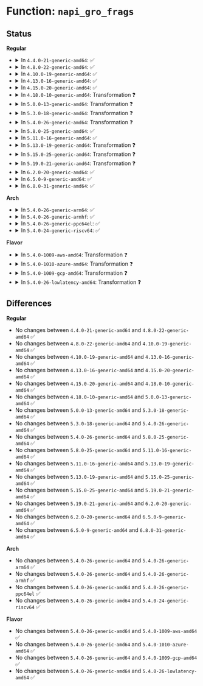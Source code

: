 # Function: <code>napi_gro_frags</code>

## Status
<b>Regular</b>
<ul>
<li>
<details>
<summary>In <code>4.4.0-21-generic-amd64</code>: ✅</summary>

```c
gro_result_t napi_gro_frags(struct napi_struct * napi)
```

```json
{
  "name": "napi_gro_frags",
  "collision_type": "Unique Global",
  "inline_type": "No",
  "funcs": [
    {
      "addr": 18446744071586297200,
      "name": "napi_gro_frags",
      "external": true,
      "loc": "net/core/dev.c:4467",
      "file": "net/core/dev.c",
      "inline": "seen, unknown",
      "caller_inline": [],
      "caller_func": []
    }
  ],
  "symbols": [
    {
      "addr": 18446744071586297200,
      "name": "napi_gro_frags",
      "section": ".text",
      "bind": "STB_GLOBAL",
      "size": 493
    }
  ]
}
```
</details>
</li>
<li>
<details>
<summary>In <code>4.8.0-22-generic-amd64</code>: ✅</summary>

```c
gro_result_t napi_gro_frags(struct napi_struct * napi)
```

```json
{
  "name": "napi_gro_frags",
  "collision_type": "Unique Global",
  "inline_type": "No",
  "funcs": [
    {
      "addr": 18446744071586725376,
      "name": "napi_gro_frags",
      "external": true,
      "loc": "net/core/dev.c:4748",
      "file": "net/core/dev.c",
      "inline": "seen, unknown",
      "caller_inline": [],
      "caller_func": []
    }
  ],
  "symbols": [
    {
      "addr": 18446744071586725376,
      "name": "napi_gro_frags",
      "section": ".text",
      "bind": "STB_GLOBAL",
      "size": 516
    }
  ]
}
```
</details>
</li>
<li>
<details>
<summary>In <code>4.10.0-19-generic-amd64</code>: ✅</summary>

```c
gro_result_t napi_gro_frags(struct napi_struct * napi)
```

```json
{
  "name": "napi_gro_frags",
  "collision_type": "Unique Global",
  "inline_type": "No",
  "funcs": [
    {
      "addr": 18446744071586911248,
      "name": "napi_gro_frags",
      "external": true,
      "loc": "net/core/dev.c:4771",
      "file": "net/core/dev.c",
      "inline": "seen, unknown",
      "caller_inline": [],
      "caller_func": []
    }
  ],
  "symbols": [
    {
      "addr": 18446744071586911248,
      "name": "napi_gro_frags",
      "section": ".text",
      "bind": "STB_GLOBAL",
      "size": 516
    }
  ]
}
```
</details>
</li>
<li>
<details>
<summary>In <code>4.13.0-16-generic-amd64</code>: ✅</summary>

```c
gro_result_t napi_gro_frags(struct napi_struct * napi)
```

```json
{
  "name": "napi_gro_frags",
  "collision_type": "Unique Global",
  "inline_type": "No",
  "funcs": [
    {
      "addr": 18446744071587043504,
      "name": "napi_gro_frags",
      "external": true,
      "loc": "net/core/dev.c:5001",
      "file": "net/core/dev.c",
      "inline": "seen, unknown",
      "caller_inline": [],
      "caller_func": []
    }
  ],
  "symbols": [
    {
      "addr": 18446744071587043504,
      "name": "napi_gro_frags",
      "section": ".text",
      "bind": "STB_GLOBAL",
      "size": 544
    }
  ]
}
```
</details>
</li>
<li>
<details>
<summary>In <code>4.15.0-20-generic-amd64</code>: ✅</summary>

```c
gro_result_t napi_gro_frags(struct napi_struct * napi)
```

```json
{
  "name": "napi_gro_frags",
  "collision_type": "Unique Global",
  "inline_type": "No",
  "funcs": [
    {
      "addr": 18446744071587543808,
      "name": "napi_gro_frags",
      "external": true,
      "loc": "net/core/dev.c:5142",
      "file": "net/core/dev.c",
      "inline": "seen, unknown",
      "caller_inline": [],
      "caller_func": [
        "drivers/net/tun.c:tun_get_user"
      ]
    }
  ],
  "symbols": [
    {
      "addr": 18446744071587543808,
      "name": "napi_gro_frags",
      "section": ".text",
      "bind": "STB_GLOBAL",
      "size": 547
    }
  ]
}
```
</details>
</li>
<li>
<details>
<summary>In <code>4.18.0-10-generic-amd64</code>: Transformation ❓</summary>

```c
gro_result_t napi_gro_frags(struct napi_struct * napi)
```

```json
{
  "name": "napi_gro_frags",
  "collision_type": "Unique Global",
  "inline_type": "No",
  "funcs": [
    {
      "addr": 0,
      "name": "napi_gro_frags",
      "external": true,
      "loc": "net/core/dev.c:5272",
      "file": "net/core/dev.c",
      "inline": "seen, unknown",
      "caller_inline": [],
      "caller_func": [
        "drivers/net/tun.c:tun_get_user"
      ]
    }
  ],
  "symbols": [
    {
      "addr": 18446744071587860713,
      "name": "napi_gro_frags.cold.165",
      "section": ".text",
      "bind": "STB_LOCAL",
      "size": 28
    },
    {
      "addr": 18446744071587847808,
      "name": "napi_gro_frags",
      "section": ".text",
      "bind": "STB_GLOBAL",
      "size": 521
    }
  ]
}
```
</details>
</li>
<li>
<details>
<summary>In <code>5.0.0-13-generic-amd64</code>: Transformation ❓</summary>

```c
gro_result_t napi_gro_frags(struct napi_struct * napi)
```

```json
{
  "name": "napi_gro_frags",
  "collision_type": "Unique Global",
  "inline_type": "No",
  "funcs": [
    {
      "addr": 0,
      "name": "napi_gro_frags",
      "external": true,
      "loc": "net/core/dev.c:5817",
      "file": "net/core/dev.c",
      "inline": "seen, unknown",
      "caller_inline": [],
      "caller_func": [
        "drivers/net/tun.c:tun_get_user"
      ]
    }
  ],
  "symbols": [
    {
      "addr": 18446744071588001163,
      "name": "napi_gro_frags.cold.172",
      "section": ".text",
      "bind": "STB_LOCAL",
      "size": 28
    },
    {
      "addr": 18446744071587986496,
      "name": "napi_gro_frags",
      "section": ".text",
      "bind": "STB_GLOBAL",
      "size": 667
    }
  ]
}
```
</details>
</li>
<li>
<details>
<summary>In <code>5.3.0-18-generic-amd64</code>: Transformation ❓</summary>

```c
gro_result_t napi_gro_frags(struct napi_struct * napi)
```

```json
{
  "name": "napi_gro_frags",
  "collision_type": "Unique Global",
  "inline_type": "No",
  "funcs": [
    {
      "addr": 0,
      "name": "napi_gro_frags",
      "external": true,
      "loc": "net/core/dev.c:5827",
      "file": "net/core/dev.c",
      "inline": "seen, unknown",
      "caller_inline": [],
      "caller_func": [
        "drivers/net/tun.c:tun_get_user"
      ]
    }
  ],
  "symbols": [
    {
      "addr": 18446744071588312206,
      "name": "napi_gro_frags.cold",
      "section": ".text",
      "bind": "STB_LOCAL",
      "size": 28
    },
    {
      "addr": 18446744071588297392,
      "name": "napi_gro_frags",
      "section": ".text",
      "bind": "STB_GLOBAL",
      "size": 704
    }
  ]
}
```
</details>
</li>
<li>
<details>
<summary>In <code>5.4.0-26-generic-amd64</code>: Transformation ❓</summary>

```c
gro_result_t napi_gro_frags(struct napi_struct * napi)
```

```json
{
  "name": "napi_gro_frags",
  "collision_type": "Unique Global",
  "inline_type": "No",
  "funcs": [
    {
      "addr": 0,
      "name": "napi_gro_frags",
      "external": true,
      "loc": "net/core/dev.c:5750",
      "file": "net/core/dev.c",
      "inline": "seen, unknown",
      "caller_inline": [],
      "caller_func": [
        "drivers/net/tun.c:tun_get_user"
      ]
    }
  ],
  "symbols": [
    {
      "addr": 18446744071588518517,
      "name": "napi_gro_frags.cold",
      "section": ".text",
      "bind": "STB_LOCAL",
      "size": 28
    },
    {
      "addr": 18446744071588505712,
      "name": "napi_gro_frags",
      "section": ".text",
      "bind": "STB_GLOBAL",
      "size": 684
    }
  ]
}
```
</details>
</li>
<li>
<details>
<summary>In <code>5.8.0-25-generic-amd64</code>: ✅</summary>

```c
gro_result_t napi_gro_frags(struct napi_struct * napi)
```

```json
{
  "name": "napi_gro_frags",
  "collision_type": "Unique Global",
  "inline_type": "No",
  "funcs": [
    {
      "addr": 18446744071589376384,
      "name": "napi_gro_frags",
      "external": true,
      "loc": "net/core/dev.c:6133",
      "file": "net/core/dev.c",
      "inline": "seen, unknown",
      "caller_inline": [],
      "caller_func": [
        "drivers/net/tun.c:tun_get_user"
      ]
    }
  ],
  "symbols": [
    {
      "addr": 18446744071589376384,
      "name": "napi_gro_frags",
      "section": ".text",
      "bind": "STB_GLOBAL",
      "size": 447
    }
  ]
}
```
</details>
</li>
<li>
<details>
<summary>In <code>5.11.0-16-generic-amd64</code>: ✅</summary>

```c
gro_result_t napi_gro_frags(struct napi_struct * napi)
```

```json
{
  "name": "napi_gro_frags",
  "collision_type": "Unique Global",
  "inline_type": "No",
  "funcs": [
    {
      "addr": 18446744071589381072,
      "name": "napi_gro_frags",
      "external": true,
      "loc": "net/core/dev.c:6234",
      "file": "net/core/dev.c",
      "inline": "seen, unknown",
      "caller_inline": [],
      "caller_func": [
        "drivers/net/tun.c:tun_get_user"
      ]
    }
  ],
  "symbols": [
    {
      "addr": 18446744071589381072,
      "name": "napi_gro_frags",
      "section": ".text",
      "bind": "STB_GLOBAL",
      "size": 409
    }
  ]
}
```
</details>
</li>
<li>
<details>
<summary>In <code>5.13.0-19-generic-amd64</code>: Transformation ❓</summary>

```c
gro_result_t napi_gro_frags(struct napi_struct * napi)
```

```json
{
  "name": "napi_gro_frags",
  "collision_type": "Unique Global",
  "inline_type": "No",
  "funcs": [
    {
      "addr": 0,
      "name": "napi_gro_frags",
      "external": true,
      "loc": "net/core/dev.c:6350",
      "file": "net/core/dev.c",
      "inline": "seen, unknown",
      "caller_inline": [],
      "caller_func": [
        "drivers/net/tun.c:tun_get_user"
      ]
    }
  ],
  "symbols": [
    {
      "addr": 18446744071591572992,
      "name": "napi_gro_frags.cold",
      "section": ".text",
      "bind": "STB_LOCAL",
      "size": 28
    },
    {
      "addr": 18446744071589274976,
      "name": "napi_gro_frags",
      "section": ".text",
      "bind": "STB_GLOBAL",
      "size": 743
    }
  ]
}
```
</details>
</li>
<li>
<details>
<summary>In <code>5.15.0-25-generic-amd64</code>: Transformation ❓</summary>

```c
gro_result_t napi_gro_frags(struct napi_struct * napi)
```

```json
{
  "name": "napi_gro_frags",
  "collision_type": "Unique Global",
  "inline_type": "No",
  "funcs": [
    {
      "addr": 0,
      "name": "napi_gro_frags",
      "external": true,
      "loc": "net/core/dev.c:6336",
      "file": "net/core/dev.c",
      "inline": "seen, unknown",
      "caller_inline": [],
      "caller_func": [
        "drivers/net/tun.c:tun_get_user"
      ]
    }
  ],
  "symbols": [
    {
      "addr": 18446744071592699076,
      "name": "napi_gro_frags.cold",
      "section": ".text",
      "bind": "STB_LOCAL",
      "size": 28
    },
    {
      "addr": 18446744071590003760,
      "name": "napi_gro_frags",
      "section": ".text",
      "bind": "STB_GLOBAL",
      "size": 740
    }
  ]
}
```
</details>
</li>
<li>
<details>
<summary>In <code>5.19.0-21-generic-amd64</code>: Transformation ❓</summary>

```c
gro_result_t napi_gro_frags(struct napi_struct * napi)
```

```json
{
  "name": "napi_gro_frags",
  "collision_type": "Unique Global",
  "inline_type": "No",
  "funcs": [
    {
      "addr": 0,
      "name": "napi_gro_frags",
      "external": true,
      "loc": "net/core/gro.c:757",
      "file": "net/core/gro.c",
      "inline": "seen, unknown",
      "caller_inline": [],
      "caller_func": [
        "drivers/net/tun.c:tun_get_user"
      ]
    }
  ],
  "symbols": [
    {
      "addr": 18446744071594590591,
      "name": "napi_gro_frags.cold",
      "section": ".text",
      "bind": "STB_LOCAL",
      "size": 28
    },
    {
      "addr": 18446744071591773200,
      "name": "napi_gro_frags",
      "section": ".text",
      "bind": "STB_GLOBAL",
      "size": 750
    }
  ]
}
```
</details>
</li>
<li>
<details>
<summary>In <code>6.2.0-20-generic-amd64</code>: ✅</summary>

```c
gro_result_t napi_gro_frags(struct napi_struct * napi)
```

```json
{
  "name": "napi_gro_frags",
  "collision_type": "Unique Global",
  "inline_type": "No",
  "funcs": [
    {
      "addr": 18446744071593565024,
      "name": "napi_gro_frags",
      "external": true,
      "loc": "net/core/gro.c:775",
      "file": "net/core/gro.c",
      "inline": "seen, unknown",
      "caller_inline": [],
      "caller_func": [
        "drivers/net/tun.c:tun_get_user"
      ]
    }
  ],
  "symbols": [
    {
      "addr": 18446744071593565024,
      "name": "napi_gro_frags",
      "section": ".text",
      "bind": "STB_GLOBAL",
      "size": 773
    }
  ]
}
```
</details>
</li>
<li>
<details>
<summary>In <code>6.5.0-9-generic-amd64</code>: ✅</summary>

```c
gro_result_t napi_gro_frags(struct napi_struct * napi)
```

```json
{
  "name": "napi_gro_frags",
  "collision_type": "Unique Global",
  "inline_type": "No",
  "funcs": [
    {
      "addr": 18446744071594033952,
      "name": "napi_gro_frags",
      "external": true,
      "loc": "net/core/gro.c:729",
      "file": "net/core/gro.c",
      "inline": "seen, unknown",
      "caller_inline": [],
      "caller_func": [
        "drivers/net/tun.c:tun_get_user"
      ]
    }
  ],
  "symbols": [
    {
      "addr": 18446744071594033952,
      "name": "napi_gro_frags",
      "section": ".text",
      "bind": "STB_GLOBAL",
      "size": 787
    }
  ]
}
```
</details>
</li>
<li>
<details>
<summary>In <code>6.8.0-31-generic-amd64</code>: ✅</summary>

```c
gro_result_t napi_gro_frags(struct napi_struct * napi)
```

```json
{
  "name": "napi_gro_frags",
  "collision_type": "Unique Global",
  "inline_type": "No",
  "funcs": [
    {
      "addr": 18446744071594821232,
      "name": "napi_gro_frags",
      "external": true,
      "loc": "net/core/gro.c:729",
      "file": "net/core/gro.c",
      "inline": "seen, unknown",
      "caller_inline": [],
      "caller_func": [
        "drivers/net/tun.c:tun_get_user"
      ]
    }
  ],
  "symbols": [
    {
      "addr": 18446744071594821232,
      "name": "napi_gro_frags",
      "section": ".text",
      "bind": "STB_GLOBAL",
      "size": 794
    }
  ]
}
```
</details>
</li>
</ul>
<b>Arch</b>
<ul>
<li>
<details>
<summary>In <code>5.4.0-26-generic-arm64</code>: ✅</summary>

```c
gro_result_t napi_gro_frags(struct napi_struct * napi)
```

```json
{
  "name": "napi_gro_frags",
  "collision_type": "Unique Global",
  "inline_type": "No",
  "funcs": [
    {
      "addr": 18446603336502038320,
      "name": "napi_gro_frags",
      "external": true,
      "loc": "net/core/dev.c:5750",
      "file": "net/core/dev.c",
      "inline": "seen, unknown",
      "caller_inline": [],
      "caller_func": [
        "drivers/net/tun.c:tun_get_user"
      ]
    }
  ],
  "symbols": [
    {
      "addr": 18446603336502038320,
      "name": "napi_gro_frags",
      "section": ".text",
      "bind": "STB_GLOBAL",
      "size": 804
    }
  ]
}
```
</details>
</li>
<li>
<details>
<summary>In <code>5.4.0-26-generic-armhf</code>: ✅</summary>

```c
gro_result_t napi_gro_frags(struct napi_struct * napi)
```

```json
{
  "name": "napi_gro_frags",
  "collision_type": "Unique Global",
  "inline_type": "No",
  "funcs": [
    {
      "addr": 3234788348,
      "name": "napi_gro_frags",
      "external": true,
      "loc": "net/core/dev.c:5750",
      "file": "net/core/dev.c",
      "inline": "seen, unknown",
      "caller_inline": [],
      "caller_func": [
        "drivers/net/tun.c:tun_get_user"
      ]
    }
  ],
  "symbols": [
    {
      "addr": 3234788348,
      "name": "napi_gro_frags",
      "section": ".text",
      "bind": "STB_GLOBAL",
      "size": 780
    }
  ]
}
```
</details>
</li>
<li>
<details>
<summary>In <code>5.4.0-26-generic-ppc64el</code>: ✅</summary>

```c
gro_result_t napi_gro_frags(struct napi_struct * napi)
```

```json
{
  "name": "napi_gro_frags",
  "collision_type": "Unique Global",
  "inline_type": "No",
  "funcs": [
    {
      "addr": 13835058055295484560,
      "name": "napi_gro_frags",
      "external": true,
      "loc": "net/core/dev.c:5750",
      "file": "net/core/dev.c",
      "inline": "seen, unknown",
      "caller_inline": [],
      "caller_func": [
        "drivers/net/tun.c:tun_get_user"
      ]
    }
  ],
  "symbols": [
    {
      "addr": 13835058055295484560,
      "name": "napi_gro_frags",
      "section": ".text",
      "bind": "STB_GLOBAL",
      "size": 996
    }
  ]
}
```
</details>
</li>
<li>
<details>
<summary>In <code>5.4.0-24-generic-riscv64</code>: ✅</summary>

```c
gro_result_t napi_gro_frags(struct napi_struct * napi)
```

```json
{
  "name": "napi_gro_frags",
  "collision_type": "Unique Global",
  "inline_type": "No",
  "funcs": [
    {
      "addr": 18446743936278325996,
      "name": "napi_gro_frags",
      "external": true,
      "loc": "net/core/dev.c:5750",
      "file": "net/core/dev.c",
      "inline": "seen, unknown",
      "caller_inline": [],
      "caller_func": [
        "drivers/net/tun.c:tun_get_user"
      ]
    }
  ],
  "symbols": [
    {
      "addr": 18446743936278325996,
      "name": "napi_gro_frags",
      "section": ".text",
      "bind": "STB_GLOBAL",
      "size": 612
    }
  ]
}
```
</details>
</li>
</ul>
<b>Flavor</b>
<ul>
<li>
<details>
<summary>In <code>5.4.0-1009-aws-amd64</code>: Transformation ❓</summary>

```c
gro_result_t napi_gro_frags(struct napi_struct * napi)
```

```json
{
  "name": "napi_gro_frags",
  "collision_type": "Unique Global",
  "inline_type": "No",
  "funcs": [
    {
      "addr": 0,
      "name": "napi_gro_frags",
      "external": true,
      "loc": "net/core/dev.c:5750",
      "file": "net/core/dev.c",
      "inline": "seen, unknown",
      "caller_inline": [],
      "caller_func": [
        "drivers/net/tun.c:tun_get_user"
      ]
    }
  ],
  "symbols": [
    {
      "addr": 18446744071588125253,
      "name": "napi_gro_frags.cold",
      "section": ".text",
      "bind": "STB_LOCAL",
      "size": 28
    },
    {
      "addr": 18446744071588112448,
      "name": "napi_gro_frags",
      "section": ".text",
      "bind": "STB_GLOBAL",
      "size": 684
    }
  ]
}
```
</details>
</li>
<li>
<details>
<summary>In <code>5.4.0-1010-azure-amd64</code>: Transformation ❓</summary>

```c
gro_result_t napi_gro_frags(struct napi_struct * napi)
```

```json
{
  "name": "napi_gro_frags",
  "collision_type": "Unique Global",
  "inline_type": "No",
  "funcs": [
    {
      "addr": 0,
      "name": "napi_gro_frags",
      "external": true,
      "loc": "net/core/dev.c:5750",
      "file": "net/core/dev.c",
      "inline": "seen, unknown",
      "caller_inline": [],
      "caller_func": [
        "drivers/net/tun.c:tun_get_user"
      ]
    }
  ],
  "symbols": [
    {
      "addr": 18446744071587838085,
      "name": "napi_gro_frags.cold",
      "section": ".text",
      "bind": "STB_LOCAL",
      "size": 28
    },
    {
      "addr": 18446744071587825280,
      "name": "napi_gro_frags",
      "section": ".text",
      "bind": "STB_GLOBAL",
      "size": 684
    }
  ]
}
```
</details>
</li>
<li>
<details>
<summary>In <code>5.4.0-1009-gcp-amd64</code>: Transformation ❓</summary>

```c
gro_result_t napi_gro_frags(struct napi_struct * napi)
```

```json
{
  "name": "napi_gro_frags",
  "collision_type": "Unique Global",
  "inline_type": "No",
  "funcs": [
    {
      "addr": 0,
      "name": "napi_gro_frags",
      "external": true,
      "loc": "net/core/dev.c:5750",
      "file": "net/core/dev.c",
      "inline": "seen, unknown",
      "caller_inline": [],
      "caller_func": [
        "drivers/net/tun.c:tun_get_user"
      ]
    }
  ],
  "symbols": [
    {
      "addr": 18446744071588457077,
      "name": "napi_gro_frags.cold",
      "section": ".text",
      "bind": "STB_LOCAL",
      "size": 28
    },
    {
      "addr": 18446744071588444272,
      "name": "napi_gro_frags",
      "section": ".text",
      "bind": "STB_GLOBAL",
      "size": 684
    }
  ]
}
```
</details>
</li>
<li>
<details>
<summary>In <code>5.4.0-26-lowlatency-amd64</code>: Transformation ❓</summary>

```c
gro_result_t napi_gro_frags(struct napi_struct * napi)
```

```json
{
  "name": "napi_gro_frags",
  "collision_type": "Unique Global",
  "inline_type": "No",
  "funcs": [
    {
      "addr": 0,
      "name": "napi_gro_frags",
      "external": true,
      "loc": "net/core/dev.c:5750",
      "file": "net/core/dev.c",
      "inline": "seen, unknown",
      "caller_inline": [],
      "caller_func": [
        "drivers/net/tun.c:tun_get_user"
      ]
    }
  ],
  "symbols": [
    {
      "addr": 18446744071588593989,
      "name": "napi_gro_frags.cold",
      "section": ".text",
      "bind": "STB_LOCAL",
      "size": 28
    },
    {
      "addr": 18446744071588581136,
      "name": "napi_gro_frags",
      "section": ".text",
      "bind": "STB_GLOBAL",
      "size": 732
    }
  ]
}
```
</details>
</li>
</ul>

## Differences
<b>Regular</b>
<ul>
<li>
No changes between <code>4.4.0-21-generic-amd64</code> and <code>4.8.0-22-generic-amd64</code> ✅
</li>
<li>
No changes between <code>4.8.0-22-generic-amd64</code> and <code>4.10.0-19-generic-amd64</code> ✅
</li>
<li>
No changes between <code>4.10.0-19-generic-amd64</code> and <code>4.13.0-16-generic-amd64</code> ✅
</li>
<li>
No changes between <code>4.13.0-16-generic-amd64</code> and <code>4.15.0-20-generic-amd64</code> ✅
</li>
<li>
No changes between <code>4.15.0-20-generic-amd64</code> and <code>4.18.0-10-generic-amd64</code> ✅
</li>
<li>
No changes between <code>4.18.0-10-generic-amd64</code> and <code>5.0.0-13-generic-amd64</code> ✅
</li>
<li>
No changes between <code>5.0.0-13-generic-amd64</code> and <code>5.3.0-18-generic-amd64</code> ✅
</li>
<li>
No changes between <code>5.3.0-18-generic-amd64</code> and <code>5.4.0-26-generic-amd64</code> ✅
</li>
<li>
No changes between <code>5.4.0-26-generic-amd64</code> and <code>5.8.0-25-generic-amd64</code> ✅
</li>
<li>
No changes between <code>5.8.0-25-generic-amd64</code> and <code>5.11.0-16-generic-amd64</code> ✅
</li>
<li>
No changes between <code>5.11.0-16-generic-amd64</code> and <code>5.13.0-19-generic-amd64</code> ✅
</li>
<li>
No changes between <code>5.13.0-19-generic-amd64</code> and <code>5.15.0-25-generic-amd64</code> ✅
</li>
<li>
No changes between <code>5.15.0-25-generic-amd64</code> and <code>5.19.0-21-generic-amd64</code> ✅
</li>
<li>
No changes between <code>5.19.0-21-generic-amd64</code> and <code>6.2.0-20-generic-amd64</code> ✅
</li>
<li>
No changes between <code>6.2.0-20-generic-amd64</code> and <code>6.5.0-9-generic-amd64</code> ✅
</li>
<li>
No changes between <code>6.5.0-9-generic-amd64</code> and <code>6.8.0-31-generic-amd64</code> ✅
</li>
</ul>
<b>Arch</b>
<ul>
<li>
No changes between <code>5.4.0-26-generic-amd64</code> and <code>5.4.0-26-generic-arm64</code> ✅
</li>
<li>
No changes between <code>5.4.0-26-generic-amd64</code> and <code>5.4.0-26-generic-armhf</code> ✅
</li>
<li>
No changes between <code>5.4.0-26-generic-amd64</code> and <code>5.4.0-26-generic-ppc64el</code> ✅
</li>
<li>
No changes between <code>5.4.0-26-generic-amd64</code> and <code>5.4.0-24-generic-riscv64</code> ✅
</li>
</ul>
<b>Flavor</b>
<ul>
<li>
No changes between <code>5.4.0-26-generic-amd64</code> and <code>5.4.0-1009-aws-amd64</code> ✅
</li>
<li>
No changes between <code>5.4.0-26-generic-amd64</code> and <code>5.4.0-1010-azure-amd64</code> ✅
</li>
<li>
No changes between <code>5.4.0-26-generic-amd64</code> and <code>5.4.0-1009-gcp-amd64</code> ✅
</li>
<li>
No changes between <code>5.4.0-26-generic-amd64</code> and <code>5.4.0-26-lowlatency-amd64</code> ✅
</li>
</ul>

